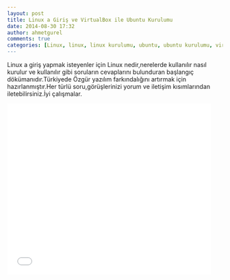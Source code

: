 ```yaml
---
layout: post
title: Linux a Giriş ve VirtualBox ile Ubuntu Kurulumu
date: 2014-08-30 17:32
author: ahmetgurel
comments: true
categories: [Linux, linux, linux kurulumu, ubuntu, ubuntu kurulumu, virtualbox, virtualbox'a ubuntu kurulumu]
---
```

Linux a giriş yapmak isteyenler için Linux nedir,nerelerde kullanılır nasıl kurulur ve kullanılır gibi soruların cevaplarını bulunduran başlangıç dökümanıdır.Türkiyede Özgür yazılım farkındalığını artırmak için hazırlanmıştır.Her türlü soru,görüşlerinizi yorum ve iletişim kısımlarından iletebilirsiniz.İyi çalışmalar.

<iframe src="//www.slideshare.net/slideshow/embed_code/38515443" width="476" height="400" frameborder="0" marginwidth="0" marginheight="0" scrolling="no"></iframe>


<script>
  (function(i,s,o,g,r,a,m){i['GoogleAnalyticsObject']=r;i[r]=i[r]||function(){
  (i[r].q=i[r].q||[]).push(arguments)},i[r].l=1*new Date();a=s.createElement(o),
  m=s.getElementsByTagName(o)[0];a.async=1;a.src=g;m.parentNode.insertBefore(a,m)
  })(window,document,'script','//www.google-analytics.com/analytics.js','ga');

  ga('create', 'UA-65335586-1', 'auto');
  ga('send', 'pageview');

</script>
